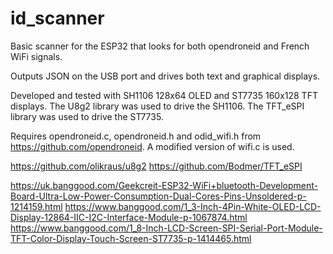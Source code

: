 # id_scanner

Basic scanner for the ESP32 that looks for both opendroneid and French WiFi signals.

Outputs JSON on the USB port and drives both text and graphical displays.

Developed and tested with SH1106 128x64 OLED and ST7735 160x128 TFT displays. 
The U8g2 library was used to drive the SH1106. 
The TFT_eSPI library was used to drive the ST7735.

Requires opendroneid.c, opendroneid.h and odid_wifi.h from https://github.com/opendroneid. A modified version of wifi.c is used.

https://github.com/olikraus/u8g2
https://github.com/Bodmer/TFT_eSPI

https://uk.banggood.com/Geekcreit-ESP32-WiFi+bluetooth-Development-Board-Ultra-Low-Power-Consumption-Dual-Cores-Pins-Unsoldered-p-1214159.html
https://www.banggood.com/1_3-Inch-4Pin-White-OLED-LCD-Display-12864-IIC-I2C-Interface-Module-p-1067874.html
https://www.banggood.com/1_8-Inch-LCD-Screen-SPI-Serial-Port-Module-TFT-Color-Display-Touch-Screen-ST7735-p-1414465.html

